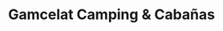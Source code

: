 ---
title: "Gamcelat Camping & Cabañas"
url: /san-agustin/gamcelat-camping-und-cabanas/
shop: Allgemein
---